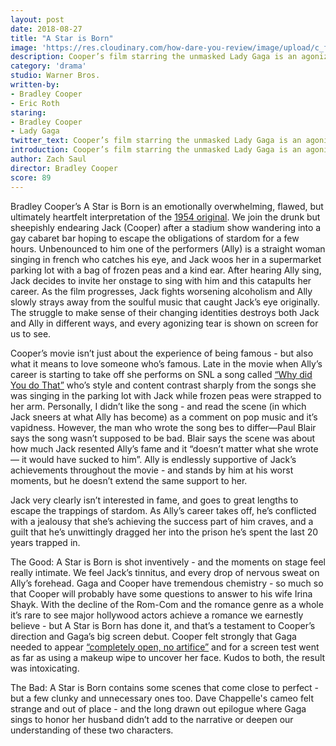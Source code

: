 ```yaml
---
layout: post
date: 2018-08-27
title: "A Star is Born"
image: 'https://res.cloudinary.com/how-dare-you-review/image/upload/c_fill,h_399,w_760/v1529788824/a-star-is-born.jpg'
description: Cooper’s film starring the unmasked Lady Gaga is an agonizing, surprising, flawed but heartfelt examination of stardom.     
category: 'drama'
studio: Warner Bros.
written-by: 
- Bradley Cooper
- Eric Roth
staring:
- Bradley Cooper 
- Lady Gaga 
twitter_text: Cooper’s film starring the unmasked Lady Gaga is an agonizing, surprising, flawed but heartfelt examination of stardom.    
introduction: Cooper’s film starring the unmasked Lady Gaga is an agonizing, surprising, flawed but heartfelt examination of stardom.    
author: Zach Saul
director: Bradley Cooper
score: 89 
---
```




Bradley Cooper’s A Star is Born is an emotionally overwhelming, flawed, but ultimately heartfelt interpretation of the [1954 original](https://en.wikipedia.org/wiki/A_Star_Is_Born_(1954_film)). We join the drunk but sheepishly endearing Jack (Cooper) after a stadium show wandering into a gay cabaret bar hoping to escape the obligations of stardom for a few hours. Unbenounced to him one of the performers (Ally) is a straight woman singing in french who catches his eye, and Jack woos her in a supermarket parking lot with a bag of frozen peas and a kind ear. After hearing Ally sing, Jack decides to invite her onstage to sing with him and this catapults her career. As the film progresses, Jack fights worsening alcoholism and Ally slowly strays away from the soulful music that caught Jack’s eye originally. The struggle to make sense of their changing identities destroys both Jack and Ally in different ways, and every agonizing tear is shown on screen for us to see.  

Cooper’s movie isn’t just about the experience of being famous - but also what it means to love someone who’s famous. Late in the movie when Ally’s career is starting to take off she performs on SNL a song called [“Why did You do That”](https://www.youtube.com/watch?v=GKhOP1qk27c) who’s style and content contrast sharply from the songs she was singing in the parking lot with Jack while frozen peas were strapped to her arm. Personally, I didn’t like the song - and read the scene (in which Jack sneers at what Ally has become) as a comment on pop music and it’s vapidness. However, the man who wrote the song bes to differ—Paul Blair says the song wasn’t supposed to be bad. Blair says the scene was about how much Jack resented Ally’s fame and it “doesn’t matter what she wrote — it would have sucked to him”. Ally is endlessly supportive of Jack’s achievements throughout the movie - and stands by him at his worst moments, but he doesn’t extend the same support to her. 

Jack very clearly isn’t interested in fame, and goes to great lengths to escape the trappings of stardom. As Ally’s career takes off, he’s conflicted with a jealousy that she’s achieving the success part of him craves, and a guilt that he’s unwittingly dragged her into the prison he’s spent the last 20 years trapped in. 

The Good: A Star is Born is shot inventively - and the moments on stage feel really intimate. We feel Jack’s tinnitus, and every drop of nervous sweat on Ally’s forehead. Gaga and Cooper have tremendous chemistry - so much so that Cooper will probably have some questions to answer to his wife Irina Shayk. With the decline of the Rom-Com and the romance genre as a whole it’s rare to see major hollywood actors achieve a romance we earnestly believe - but A Star is Born has done it, and that’s a testament to Cooper’s direction and Gaga’s big screen debut. Cooper felt strongly that Gaga needed to appear [“completely open, no artifice”](http://www.vulture.com/2018/08/bradley-cooper-once-took-off-lady-gagas-makeup-with-a-wipe.html) and for a screen test went as far as using a makeup wipe to uncover her face. Kudos to both, the result was intoxicating. 

The Bad: A Star is Born contains some scenes that come close to perfect - but a few clunky and unnecessary ones too. Dave Chappelle's cameo felt strange and out of place - and the long drawn out epilogue where Gaga sings to honor her husband didn’t add to the narrative or deepen our understanding of these two characters. 